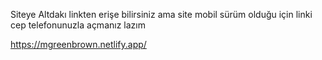 Siteye Altdakı linkten erişe bilirsiniz ama site mobil sürüm olduğu için linki cep telefonunuzla açmanız lazım

https://mgreenbrown.netlify.app/
